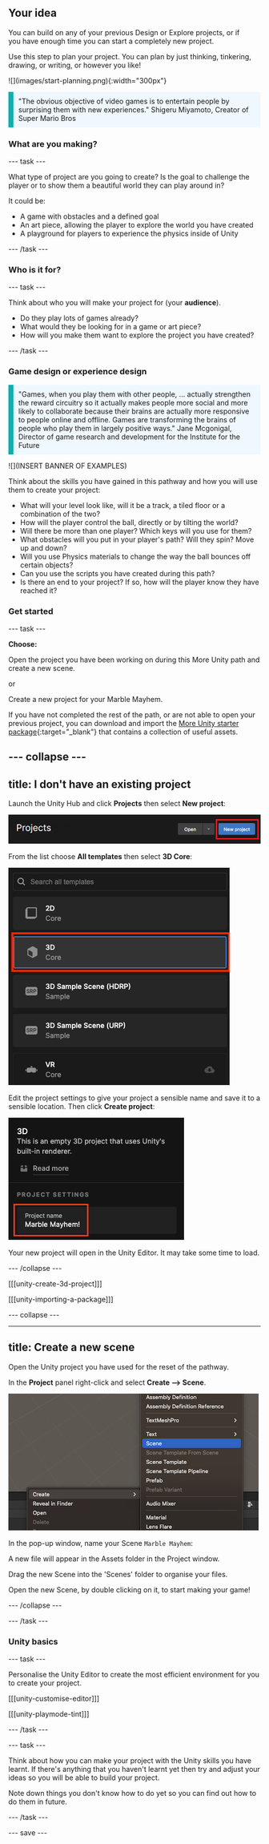 ## Your idea

<div style="display: flex; flex-wrap: wrap">
<div style="flex-basis: 200px; flex-grow: 1; margin-right: 15px;">
You can build on any of your previous Design or Explore projects, or if you have enough time you can start a completely new project. 

Use this step to plan your project. You can plan by just thinking, tinkering, drawing, or writing, or however you like!
</div>
<div>
![](images/start-planning.png){:width="300px"}
</div>
</div>

<p style="border-left: solid; border-width:10px; border-color: #0faeb0; background-color: aliceblue; padding: 10px;">"The obvious objective of video games is to entertain people by surprising them with new experiences." Shigeru Miyamoto, Creator of Super Mario Bros</p>

### What are you making?

--- task ---

What type of project are you going to create? Is the goal to challenge the player or to show them a beautiful world they can play around in?

It could be:
- A game with obstacles and a defined goal
- An art piece, allowing the player to explore the world you have created
- A playground for players to experience the physics inside of Unity

--- /task ---

### Who is it for?

--- task ---

Think about who you will make your project for (your **audience**).

- Do they play lots of games already?
- What would they be looking for in a game or art piece?
- How will you make them want to explore the project you have created?

--- /task ---

### Game design or experience design

<p style="border-left: solid; border-width:10px; border-color: #0faeb0; background-color: aliceblue; padding: 10px;">"Games, when you play them with other people, … actually strengthen the reward circuitry so it actually makes people more social and more likely to collaborate because their brains are actually more responsive to people online and offline. Games are transforming the brains of people who play them in largely positive ways." Jane Mcgonigal, Director of game research and development for the Institute for the Future</p>

![](INSERT BANNER OF EXAMPLES)

Think about the skills you have gained in this pathway and how you will use them to create your project:
- What will your level look like, will it be a track, a tiled floor or a combination of the two?
- How will the player control the ball, directly or by tilting the world?
- Will there be more than one player? Which keys will you use for them?
- What obstacles will you put in your player's path? Will they spin? Move up and down?
- Will you use Physics materials to change the way the ball bounces off certain objects?
- Can you use the scripts you have created during this path?
- Is there an end to your project? If so, how will the player know they have reached it?

### Get started

--- task ---

**Choose:**

Open the project you have been working on during this More Unity path and create a new scene.

or

Create a new project for your Marble Mayhem.

If you have not completed the rest of the path, or are not able to open your previous project, you can download and import the [More Unity starter package](https://rpf.io/p/en/rainbow-run-go){:target="_blank"} that contains a collection of useful assets. 

--- collapse ---
---
title: I don't have an existing project
---

Launch the Unity Hub and click **Projects** then select **New project**:

![A screenshot of the black bar at the top of the Unity Hub with the 'New Project' button highlighted in red.](images/new-project.png)

From the list choose **All templates** then select **3D Core**:

![A screenshot of the left pane in the Unity Hub. The 3D core option is highlighted in red.](images/3D-core.png)

Edit the project settings to give your project a sensible name and save it to a sensible location. Then click **Create project**:

![A screenshot of the right pane in the Unity Hub. The filename and the 'Create Project' sections are highlighted in red.](images/create-project.png)

Your new project will open in the Unity Editor. It may take some time to load.

--- /collapse ---

[[[unity-create-3d-project]]]

[[[unity-importing-a-package]]]

--- collapse ---

---
title: Create a new scene
---

Open the Unity project you have used for the reset of the pathway. 

In the **Project** panel right-click and select **Create --> Scene**.

![The right-click menu with Create and Scene highlighted](images/create-scene.png)

In the pop-up window, name your Scene `Marble Mayhem`:

A new file will appear in the Assets folder in the Project window.

Drag the new Scene into the 'Scenes' folder to organise your files.

Open the new Scene, by double clicking on it, to start making your game!

--- /collapse ---

--- /task ---

### Unity basics

--- task ---

Personalise the Unity Editor to create the most efficient environment for you to create your project. 

[[[unity-customise-editor]]]

[[[unity-playmode-tint]]]

--- /task ---

--- task ---

Think about how you can make your project with the Unity skills you have learnt. If there's anything that you haven't learnt yet then try and adjust your ideas so you will be able to build your project. 

Note down things you don't know how to do yet so you can find out how to do them in future. 

--- /task ---

--- save ---
